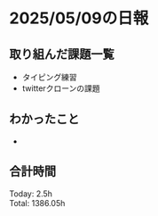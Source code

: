# 2025/05/09の日報
## 取り組んだ課題一覧
* タイピング練習
* twitterクローンの課題
## わかったこと 
*                 
##  合計時間 
Today: 2.5h<br>
Total: 1386.05h
